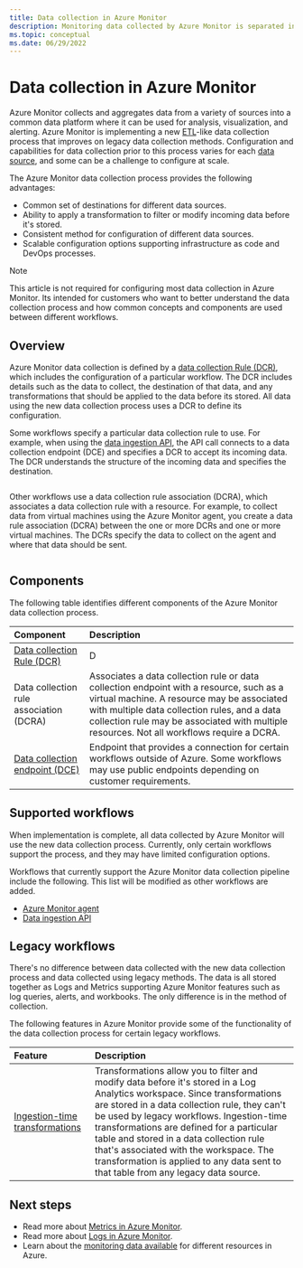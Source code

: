 ```yaml
---
title: Data collection in Azure Monitor
description: Monitoring data collected by Azure Monitor is separated into metrics that are lightweight and capable of supporting near real-time scenarios and logs that are used for advanced analysis.
ms.topic: conceptual
ms.date: 06/29/2022
---
```


# Data collection in Azure Monitor
Azure Monitor collects and aggregates data from a variety of sources into a common data platform where it can be used for analysis, visualization, and alerting. Azure Monitor is implementing a new [ETL](/azure/architecture/data-guide/relational-data/etl)-like data collection process that improves on legacy data collection methods. Configuration and capabilities for data collection prior to this process varies for each [data source](data-sources.md), and some can be a challenge to configure at scale.

 The Azure Monitor data collection process provides the following advantages:

- Common set of destinations for different data sources.
- Ability to apply a transformation to filter or modify incoming data before it's stored.
- Consistent method for configuration of different data sources.
- Scalable configuration options supporting infrastructure as code and DevOps processes.

> [!NOTE]
> This article is not required for configuring most data collection in Azure Monitor. Its intended for customers who want to better understand the data collection process and how common concepts and components are used between different workflows.


## Overview
Azure Monitor data collection is defined by a [data collection Rule (DCR)](essentials/data-collection-rule-overview.md), which includes the configuration of a particular workflow. The DCR includes details such as the data to collect, the destination of that data, and any transformations that should be applied to the data before its stored. All data using the new data collection process uses a DCR to define its configuration.

Some workflows specify a particular data collection rule to use. For example, when using the [data ingestion API](), the API call connects to a data collection endpoint (DCE) and specifies a DCR to accept its incoming data. The DCR understands the structure of the incoming data and specifies the destination.

![]()

Other workflows use a data collection rule association (DCRA), which associates a data collection rule with a resource. For example, to collect data from virtual machines using the Azure Monitor agent, you create a data rule association (DCRA) between the one or more DCRs and one or more virtual machines. The DCRs specify the data to collect on the agent and where that data should be sent.

![]()

## Components
The following table identifies different components of the Azure Monitor data collection process.

| Component | Description |
|:---|:---
| [Data collection Rule (DCR)](essentials/data-collection-rule-overview.md) | D
| Data collection rule association (DCRA) | Associates a data collection rule or data collection endpoint with a resource, such as a virtual machine. A resource may be associated with multiple data collection rules, and a data collection rule may be associated with multiple resources. Not all workflows require a DCRA. |
| [Data collection endpoint (DCE)](essentials/data-collection-endpoint-overview.md) | Endpoint that provides a connection for certain workflows outside of Azure. Some workflows may use public endpoints depending on customer requirements. |

## Supported workflows
When implementation is complete, all data collected by Azure Monitor will use the new data collection process. Currently, only certain workflows support the process, and they may have limited configuration options.

Workflows that currently support the Azure Monitor data collection pipeline include the following. This list will be modified as other workflows are added.

- [Azure Monitor agent](agents/azure-monitor-agent-overview.md) 
- [Data ingestion API](logs/data-ingestion-api-overview.md)


## Legacy workflows
There's no difference between data collected with the new data collection process and data collected using legacy methods. The data is all stored together as Logs and Metrics supporting Azure Monitor features such as log queries, alerts, and workbooks. The only difference is in the method of collection.

The following features in Azure Monitor provide some of the functionality of the data collection process for certain legacy workflows. 

| Feature | Description |
|:---|:---|
| [Ingestion-time transformations](logs/ingestion-time-transformations.md) | Transformations allow you to filter and modify data before it's stored in a Log Analytics workspace. Since transformations are stored in a data collection rule, they can't be used by legacy workflows. Ingestion-time transformations are defined for a particular table and stored in a data collection rule that's associated with the workspace. The transformation is applied to any data sent to that table from any legacy data source. |



## Next steps

- Read more about [Metrics in Azure Monitor](essentials/data-platform-metrics.md).
- Read more about [Logs in Azure Monitor](logs/data-platform-logs.md).
- Learn about the [monitoring data available](data-sources.md) for different resources in Azure.
